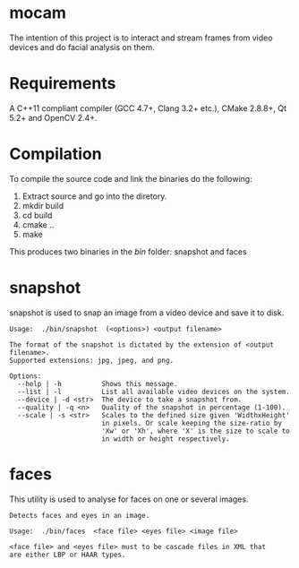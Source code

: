 mocam
=====

The intention of this project is to interact and stream frames from
video devices and do facial analysis on them.

Requirements
============

A C++11 compliant compiler (GCC 4.7+, Clang 3.2+ etc.), CMake 2.8.8+,
Qt 5.2+ and OpenCV 2.4+.

Compilation
===========

To compile the source code and link the binaries do the following:

1. Extract source and go into the diretory.
2. mkdir build
3. cd build
4. cmake ..
5. make

This produces two binaries in the *bin* folder: snapshot and faces

snapshot
========

snapshot is used to snap an image from a video device and save it to
disk.

```
Usage:  ./bin/snapshot  (<options>) <output filename>

The format of the snapshot is dictated by the extension of <output filename>.
Supported extensions: jpg, jpeg, and png.

Options:
  --help | -h          Shows this message.
  --list | -l          List all available video devices on the system.
  --device | -d <str>  The device to take a snapshot from.
  --quality | -q <n>   Quality of the snapshot in percentage (1-100).
  --scale | -s <str>   Scales to the defined size given 'WidthxHeight'
                       in pixels. Or scale keeping the size-ratio by
                       'Xw' or 'Xh', where 'X' is the size to scale to
                       in width or height respectively.
```

faces
=====

This utility is used to analyse for faces on one or several images.

```
Detects faces and eyes in an image.

Usage:  ./bin/faces  <face file> <eyes file> <image file>

<face file> and <eyes file> must to be cascade files in XML that
are either LBP or HAAR types.
```
